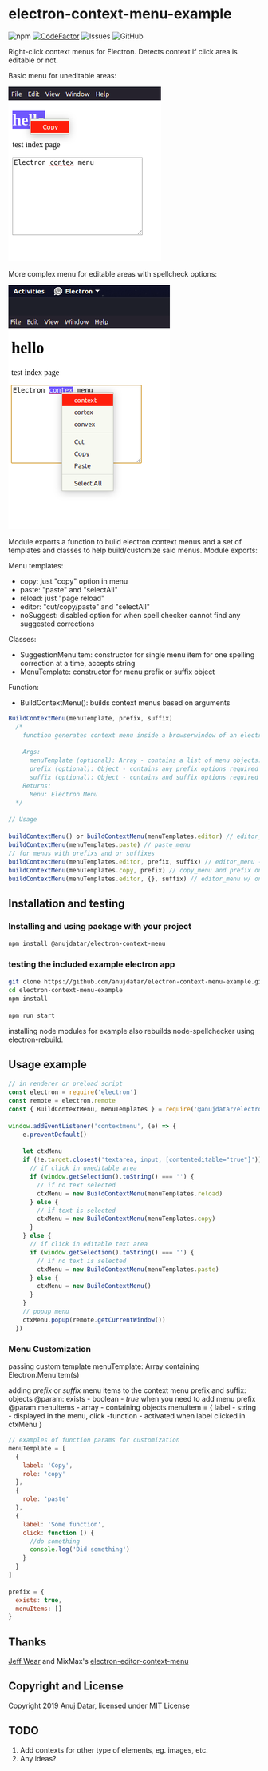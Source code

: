 # electron-context-menu-example

![npm](https://img.shields.io/npm/v/@anujdatar/electron-context-menu.svg)
[![CodeFactor](https://www.codefactor.io/repository/github/anujdatar/electron-context-menu-example/badge)](https://www.codefactor.io/repository/github/anujdatar/electron-context-menu-example)
![Issues](https://img.shields.io/github/issues/anujdatar/electron-context-menu-example.svg)
![GitHub](https://img.shields.io/github/license/anujdatar/electron-context-menu-example.svg)

Right-click context menus for Electron.
Detects context if click area is editable or not.

Basic menu for uneditable areas:

![copy_menu](/docs/copy_menu.png)

More complex menu for editable areas with spellcheck options:

![spellcheck_menu](/docs/spellcheck_menu.png)

Module exports a function to build electron context menus and a set of templates and classes to help build/customize said menus. Module exports:

Menu templates:

- copy: just "copy" option in menu
- paste: "paste" and "selectAll"
- reload: just "page reload"
- editor: "cut/copy/paste" and "selectAll"
- noSuggest: disabled option for when spell checker cannot find any suggested corrections

Classes:

- SuggestionMenuItem: constructor for single menu item for one spelling correction at a time, accepts string
- MenuTemplate: constructor for menu prefix or suffix object

Function:

- BuildContextMenu(): builds context menus based on arguments

```js
BuildContextMenu(menuTemplate, prefix, suffix)
  /*
    function generates context menu inside a browserwindow of an electron app

    Args:
      menuTemplate (optional): Array - contains a list of menu objects. defaults to editor menu template if no argument is passed
      prefix (optional): Object - contains any prefix options required in the ctx menu
      suffix (optional): Object - contains and suffix options required in the ctx menu
    Returns:
      Menu: Electron Menu
  */

// Usage

buildContextMenu() or buildContextMenu(menuTemplates.editor) // editor_menu for editable textareas
buildContextMenu(menuTemplates.paste) // paste_menu
// for menus with prefixs and or suffixes
buildContextMenu(menuTemplates.editor, prefix, suffix) // editor_menu - prefix and suffix
buildContextMenu(menuTemplates.copy, prefix) // copy_menu and prefix only
buildContextMenu(menuTemplates.editor, {}, suffix) // editor_menu w/ only suffix, no prefix
```

## Installation and testing

### Installing and using package with your project

```bash
npm install @anujdatar/electron-context-menu
```

### testing the included example electron app

```bash
git clone https://github.com/anujdatar/electron-context-menu-example.git
cd electron-context-menu-example
npm install

npm run start
```

installing node modules for example also rebuilds node-spellchecker using electron-rebuild.

## Usage example

```js
// in renderer or preload script
const electron = require('electron')
const remote = electron.remote
const { BuildContextMenu, menuTemplates } = require('@anujdatar/electron-context-menu')

window.addEventListener('contextmenu', (e) => {
    e.preventDefault()

    let ctxMenu
    if (!e.target.closest('textarea, input, [contenteditable="true"]')) {
      // if click in uneditable area
      if (window.getSelection().toString() === '') {
        // if no text selected
        ctxMenu = new BuildContextMenu(menuTemplates.reload)
      } else {
        // if text is selected
        ctxMenu = new BuildContextMenu(menuTemplates.copy)
      }
    } else {
      // if click in editable text area
      if (window.getSelection().toString() === '') {
        // if no text is selected
        ctxMenu = new BuildContextMenu(menuTemplates.paste)
      } else {
        ctxMenu = new BuildContextMenu()
      }
    }
    // popup menu
    ctxMenu.popup(remote.getCurrentWindow())
  })
```

### Menu Customization

  passing custom template
  menuTemplate: Array containing Electron.MenuItem(s)

  adding *prefix* or *suffix* menu items to the context menu
  prefix and suffix: objects
    @param: exists - boolean - *true* when you need to add menu prefix
    @param menuItems - array - containing objects
      menuItem = {
        label - string - displayed in the menu,
        click -function - activated when label clicked in ctxMenu
      }

  ```js
  // examples of function params for customization
  menuTemplate = [
    {
      label: 'Copy',
      role: 'copy'
    },
    {
      role: 'paste'
    },
    {
      label: 'Some function',
      click: function () {
        //do something
        console.log('Did something')
      }
    }
  ]

  prefix = {
    exists: true,
    menuItems: []
  }
  ```

## Thanks

[Jeff Wear](https://github.com/wearhere) and MixMax's [electron-editor-context-menu](https://github.com/mixmaxhq/electron-editor-context-menu)

## Copyright and License

Copyright 2019 Anuj Datar, licensed under MIT License

## TODO

1. Add contexts for other type of elements, eg. images, etc.
2. Any ideas?

